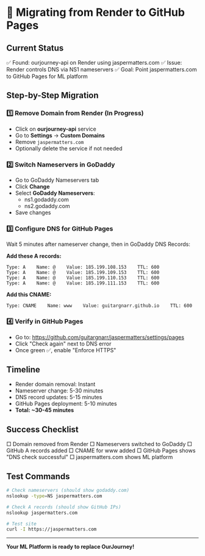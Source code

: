 # 🚀 Migrating from Render to GitHub Pages

## Current Status
✅ Found: ourjourney-api on Render using jaspermatters.com
✅ Issue: Render controls DNS via NS1 nameservers
✅ Goal: Point jaspermatters.com to GitHub Pages for ML platform

## Step-by-Step Migration

### 1️⃣ Remove Domain from Render (In Progress)
- Click on **ourjourney-api** service
- Go to **Settings** → **Custom Domains**
- Remove `jaspermatters.com`
- Optionally delete the service if not needed

### 2️⃣ Switch Nameservers in GoDaddy
- Go to GoDaddy Nameservers tab
- Click **Change**
- Select **GoDaddy Nameservers**:
  - ns1.godaddy.com
  - ns2.godaddy.com
- Save changes

### 3️⃣ Configure DNS for GitHub Pages
Wait 5 minutes after nameserver change, then in GoDaddy DNS Records:

**Add these A records:**
```
Type: A    Name: @    Value: 185.199.108.153    TTL: 600
Type: A    Name: @    Value: 185.199.109.153    TTL: 600
Type: A    Name: @    Value: 185.199.110.153    TTL: 600
Type: A    Name: @    Value: 185.199.111.153    TTL: 600
```

**Add this CNAME:**
```
Type: CNAME    Name: www    Value: guitargnarr.github.io    TTL: 600
```

### 4️⃣ Verify in GitHub Pages
- Go to: https://github.com/guitargnarr/jaspermatters/settings/pages
- Click "Check again" next to DNS error
- Once green ✅, enable "Enforce HTTPS"

## Timeline
- Render domain removal: Instant
- Nameserver change: 5-30 minutes
- DNS record updates: 5-15 minutes
- GitHub Pages deployment: 5-10 minutes
- **Total: ~30-45 minutes**

## Success Checklist
□ Domain removed from Render
□ Nameservers switched to GoDaddy
□ GitHub A records added
□ CNAME for www added
□ GitHub Pages shows "DNS check successful"
□ jaspermatters.com shows ML platform

## Test Commands
```bash
# Check nameservers (should show godaddy.com)
nslookup -type=NS jaspermatters.com

# Check A records (should show GitHub IPs)
nslookup jaspermatters.com

# Test site
curl -I https://jaspermatters.com
```

---

**Your ML Platform is ready to replace OurJourney!**